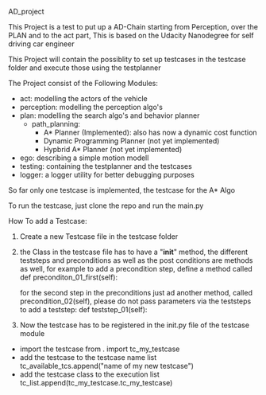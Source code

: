 AD_project

This Project is a test to put up a AD-Chain starting from Perception, over the PLAN and to the act part,
This is based on the Udacity Nanodegree for self driving car engineer

This Project will contain the possiblity to set up testcases in the testcase folder and execute those using the testplanner

The Project consist of the Following Modules:

  - act: modelling the actors of the vehicle
  - perception: modelling the perception algo's 
  - plan: modelling the search algo's and behavior planner
    - path_planning:
      - A* Planner (Implemented):
        also has now a dynamic cost function 
      - Dynamic Programming Planner (not yet implemented)
      - Hypbrid A* Planner (not yet implemented)
  - ego: describing a simple motion modell
  - testing: containing the testplanner and the testcases
  - logger: a logger utility for better debugging purposes
  
So far only one testcase is implemented, the testcase for the A* Algo

To run the testcase, just clone the repo and run the main.py

How To add a Testcase:

1. Create a new Testcase file in the testcase folder
2. the Class in the testcase file has to have a "__init__" method, 
    the different teststeps and preconditions as well as the post conditions are methods as well, for example to add a precondition   step,
    define a method called
      def preconditon_01_first(self):
  
   for the second step in the preconditions just ad another method, called precondition_02(self), please do not pass parameters via the   teststeps
   to add a teststep:
    def teststep_01(self):
  
3. Now the testcase has to be registered in the init.py file of the testcase module
  - import the testcase
    from . import tc_my_testcase
  - add the testcase to the testcase name list
    tc_available_tcs.append("name of my new testcase")
  - add the testcase class to the execution list
    tc_list.append(tc_my_testcase.tc_my_testcase)

